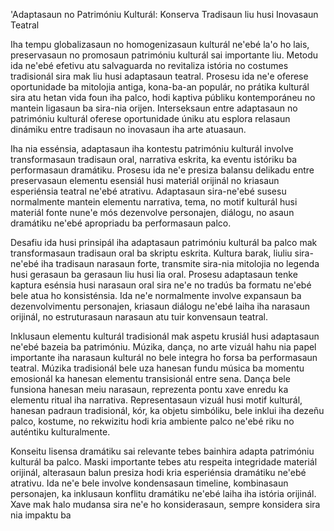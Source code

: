 'Adaptasaun no Patrimóniu Kulturál: Konserva Tradisaun liu husi Inovasaun Teatral

Iha tempu globalizasaun no homogenizasaun kulturál ne'ebé la'o ho lais, preservasaun no promosaun patrimóniu kulturál sai importante liu. Metodu ida ne'ebé efetivu atu salvaguarda no revitaliza istória no costumes tradisionál sira mak liu husi adaptasaun teatral. Prosesu ida ne'e oferese oportunidade ba mitolojia antiga, kona-ba-an populár, no prátika kulturál sira atu hetan vida foun iha palco, hodi kaptiva públiku kontemporáneu no mantein ligasaun ba sira-nia orijen. Interseksaun entre adaptasaun no patrimóniu kulturál oferese oportunidade úniku atu esplora relasaun dinámiku entre tradisaun no inovasaun iha arte atuasaun.

Iha nia essénsia, adaptasaun iha kontestu patrimóniu kulturál involve transformasaun tradisaun oral, narrativa eskrita, ka eventu istóriku ba performasaun dramátiku. Prosesu ida ne'e presiza balansu delikadu entre preservasaun elementu esensiál husi materiál orijinál no kriasaun esperiénsia teatral ne'ebé atrativu. Adaptasaun sira-ne'ebé susesu normalmente mantein elementu narrativa, tema, no motif kulturál husi materiál fonte nune'e mós dezenvolve personajen, diálogu, no asaun dramátiku ne'ebé apropriadu ba performasaun palco.

Desafiu ida husi prinsipál iha adaptasaun patrimóniu kulturál ba palco mak transformasaun tradisaun oral ba skriptu eskrita. Kultura barak, liuliu sira-ne'ebé iha tradisaun narasaun forte, transmite sira-nia mitolojia no legenda husi gerasaun ba gerasaun liu husi lia oral. Prosesu adaptasaun tenke kaptura esénsia husi narasaun oral sira ne'e no tradús ba formatu ne'ebé bele atua ho konsisténsia. Ida ne'e normalmente involve expansaun ba dezenvolvimentu personajen, kriasaun diálogu ne'ebé laiha iha narasaun orijinál, no estruturasaun narasaun atu tuir konvensaun teatral.

Inklusaun elementu kulturál tradisionál mak aspetu krusiál husi adaptasaun ne'ebé bazeia ba patrimóniu. Múzika, dança, no arte vizuál hahu nia papel importante iha narasaun kulturál no bele integra ho forsa ba performasaun teatral. Múzika tradisionál bele uza hanesan fundu música ba momentu emosionál ka hanesan elementu transisionál entre sena. Dança bele funsiona hanesan meiu narasaun, reprezenta pontu xave enredu ka elementu ritual iha narrativa. Representasaun vizuál husi motif kulturál, hanesan padraun tradisionál, kór, ka objetu simbóliku, bele inklui iha dezeñu palco, kostume, no rekwizitu hodi kria ambiente palco ne'ebé riku no auténtiku kulturalmente.

Konseitu lisensa dramátiku sai relevante tebes bainhira adapta patrimóniu kulturál ba palco. Maski importante tebes atu respeita integridade materiál orijinál, alterasaun balun presiza hodi kria esperiénsia dramátiku ne'ebé atrativu. Ida ne'e bele involve kondensasaun timeline, kombinasaun personajen, ka inklusaun konflitu dramátiku ne'ebé laiha iha istória orijinál. Xave mak halo mudansa sira ne'e ho konsiderasaun, sempre konsidera sira nia impaktu ba